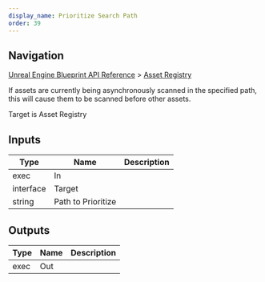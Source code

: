 ```yaml
---
display_name: Prioritize Search Path
order: 39
---
```

## Navigation

[Unreal Engine Blueprint API Reference](https://dev.epicgames.com/documentation/en-us/unreal-engine/BlueprintAPI) > [Asset Registry](https://dev.epicgames.com/documentation/en-us/unreal-engine/BlueprintAPI/AssetRegistry)

If assets are currently being asynchronously scanned in the specified path, this will cause them to be scanned before other assets.

Target is Asset Registry

## Inputs

| Type | Name | Description |
| --- | --- | --- |
| exec | In |  |
| interface | Target |  |
| string | Path to Prioritize |  |

## Outputs

| Type | Name | Description |
| --- | --- | --- |
| exec | Out |  |
